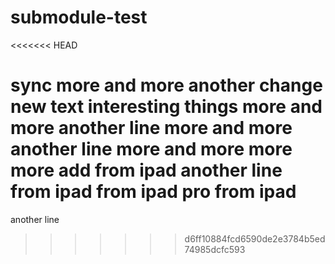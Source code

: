 # submodule-test
<<<<<<< HEAD

sync
more and more
another change
new text
interesting things
more and more
another line
more and more
another line
more and more
more 
more 
add from ipad
another line from ipad
from ipad pro
from ipad
=======
another line
>>>>>>> d6ff10884fcd6590de2e3784b5ed74985dcfc593
